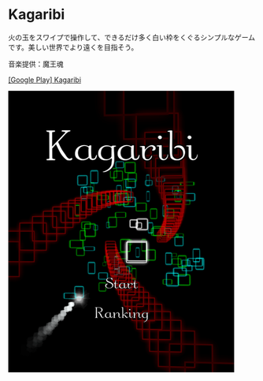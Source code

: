 Kagaribi
=======

火の玉をスワイプで操作して、できるだけ多く白い枠をくぐるシンプルなゲームです。美しい世界でより遠くを目指そう。

音楽提供：魔王魂

[\[Google Play\] Kagaribi](https://play.google.com/store/apps/details?id=jp.setchi.kagaribi)

![kagaribi](Assets/Textures/title_ss.png "kagaribi")
